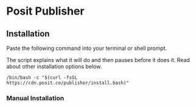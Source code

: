 # Posit Publisher

## Installation

Paste the following command into your terminal or shell prompt.

The script explains what it will do and then pauses before it does it. Read about other installation options below.

```console
/bin/bash -c "$(curl -fsSL https://cdn.posit.co/publisher/install.bash)"
```

### Manual Installation
